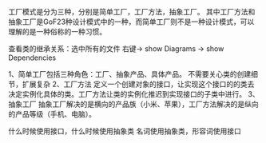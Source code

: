 工厂模式是分为三种，分别是简单工厂，工厂方法，抽象工厂。
其中工厂方法和抽象工厂是GoF23种设计模式中的一种，而简单工厂则不是一种设计模式，可以理解的是一种俗称的一种习惯。

查看类的继承关系：选中所有的文件 右键-> show Diagrams -> show Dependencies

1、简单工厂包括三种角色：工厂、抽象产品、具体产品。
    不需要关心类的创建细节，扩展复杂
2、工厂方法
    定义一个创建对象的接口，让实现这个接口的的类去决定实例化具体的类。工厂方法让类的实例化推迟到实现接口的子类中进行。 
3、抽象工厂
    抽象工厂解决的是横向的产品族（小米、苹果），工厂方法解决的是纵向的产品等级（手机、电脑）。
    

什么时候使用接口，什么时候使用抽象类
名词使用抽象类，形容词使用接口